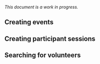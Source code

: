 *This document is a work in progress.*

## Creating events

## Creating participant sessions

## Searching for volunteers
